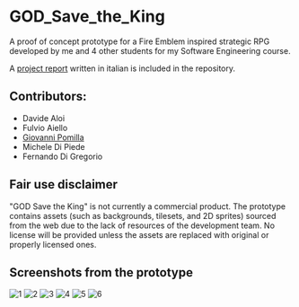# GOD_Save_the_King
 A proof of concept prototype for a Fire Emblem inspired strategic RPG developed by me and 4 other students for my Software Engineering course.

A [project report](Relazione%20Progetto.docx) written in italian is included in the repository.

## Contributors:
- Davide Aloi 
- Fulvio Aiello
- [Giovanni Pomilla](https://github.com/GiovanniPomilla)
- Michele Di Piede
- Fernando Di Gregorio

## Fair use disclaimer
"GOD Save the King" is not currently a commercial product.
The prototype contains assets (such as backgrounds, tilesets, and 2D sprites) sourced from the web due to the lack of resources of the development team.
No license will be provided unless the assets are replaced with original or properly licensed ones.

## Screenshots from the prototype
![1](https://github.com/AloiDavide/GOD_Save_the_King/blob/main/screens/1.jpg?raw=true)
![2](https://github.com/AloiDavide/GOD_Save_the_King/blob/main/screens/2.jpg?raw=true)
![3](https://github.com/AloiDavide/GOD_Save_the_King/blob/main/screens/3.jpg?raw=true)
![4](https://github.com/AloiDavide/GOD_Save_the_King/blob/main/screens/4.jpg?raw=true)
![5](https://github.com/AloiDavide/GOD_Save_the_King/blob/main/screens/5.jpg?raw=true)
![6](https://github.com/AloiDavide/GOD_Save_the_King/blob/main/screens/6.jpg?raw=true)